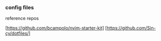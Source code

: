 ### config files

reference repos

[https://github.com/bcampolo/nvim-starter-kit]
[https://github.com/Sin-cy/dotfiles/]